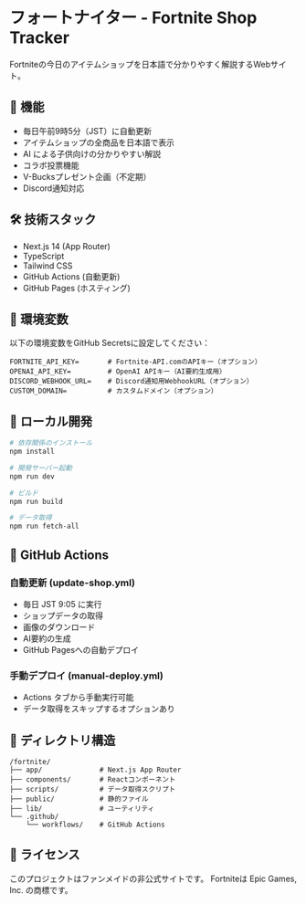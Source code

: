 # フォートナイター - Fortnite Shop Tracker

Fortniteの今日のアイテムショップを日本語で分かりやすく解説するWebサイト。

## 🚀 機能

- 毎日午前9時5分（JST）に自動更新
- アイテムショップの全商品を日本語で表示
- AI による子供向けの分かりやすい解説
- コラボ投票機能
- V-Bucksプレゼント企画（不定期）
- Discord通知対応

## 🛠️ 技術スタック

- Next.js 14 (App Router)
- TypeScript
- Tailwind CSS  
- GitHub Actions (自動更新)
- GitHub Pages (ホスティング)

## 📝 環境変数

以下の環境変数をGitHub Secretsに設定してください：

```env
FORTNITE_API_KEY=       # Fortnite-API.comのAPIキー（オプション）
OPENAI_API_KEY=         # OpenAI APIキー（AI要約生成用）
DISCORD_WEBHOOK_URL=    # Discord通知用WebhookURL（オプション）
CUSTOM_DOMAIN=          # カスタムドメイン（オプション）
```

## 🔧 ローカル開発

```bash
# 依存関係のインストール
npm install

# 開発サーバー起動
npm run dev

# ビルド
npm run build

# データ取得
npm run fetch-all
```

## 🤖 GitHub Actions

### 自動更新 (update-shop.yml)
- 毎日 JST 9:05 に実行
- ショップデータの取得
- 画像のダウンロード
- AI要約の生成
- GitHub Pagesへの自動デプロイ

### 手動デプロイ (manual-deploy.yml)
- Actions タブから手動実行可能
- データ取得をスキップするオプションあり

## 📂 ディレクトリ構造

```
/fortnite/
├── app/              # Next.js App Router
├── components/       # Reactコンポーネント
├── scripts/          # データ取得スクリプト
├── public/           # 静的ファイル
├── lib/              # ユーティリティ
└── .github/
    └── workflows/    # GitHub Actions
```

## 📄 ライセンス

このプロジェクトはファンメイドの非公式サイトです。
Fortniteは Epic Games, Inc. の商標です。